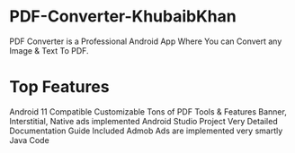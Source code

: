 # PDF-Converter-KhubaibKhan
PDF Converter is a Professional Android App Where You can Convert any Image & Text To PDF. 
# Top Features
Android 11 Compatible
Customizable
Tons of PDF Tools & Features
Banner, Interstitial, Native ads implemented
Android Studio Project
Very Detailed Documentation Guide Included
Admob Ads are implemented very smartly
Java Code
